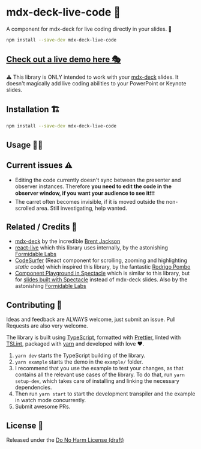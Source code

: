 # mdx-deck-live-code 🤯

A component for mdx-deck for live coding directly in your slides. 🤯

<!-- gif -->

<!-- badges -->

```bash
npm install --save-dev mdx-deck-live-code
```

<!-- list of features -->

## [Check out a live demo here 🎭](google.dk)

⚠️ This library is ONLY intended to work with your [mdx-deck](https://github.com/jxnblk/mdx-deck) slides. It doesn't magically add live coding abilities to your PowerPoint or Keynote slides.

## Installation 🏗

```bash
npm install --save-dev mdx-deck-live-code
```

## Usage 🏃‍♀️

## Current issues ⚠️

- Editing the code currently doesn't sync between the presenter and observer instances. Therefore **you need to edit the code in the observer window, if you want your audience to see it**❗️❗️❗️
- The carret often becomes invisible, if it is moved outside the non-scrolled area. Still investigating, help wanted.

## Related / Credits 🙏

- [mdx-deck](https://github.com/jxnblk/mdx-deck) by the incredible [Brent Jackson](https://jxnblk.com/)
- [react-live](https://github.com/FormidableLabs/react-live) which this library uses internally, by the astonishing [Formidable Labs](https://formidable.com/)
- [CodeSurfer](https://github.com/pomber/code-surfer) (React component for scrolling, zooming and highlighting _static_ code) which inspired this library, by the fantastic [Rodrigo Pombo](https://twitter.com/pomber)
- [Component Playground in Spectacle](https://github.com/FormidableLabs/spectacle#component-playground) which is similar to this library, but for [slides built with Spectacle](https://github.com/FormidableLabs/spectacle) instead of mdx-deck slides. Also by the astonishing [Formidable Labs](https://formidable.com/)

## Contributing 🤝

Ideas and feedback are ALWAYS welcome, just submit an issue.
Pull Requests are also very welcome.

The library is built using [TypeScript](https://www.typescriptlang.org), formatted with [Prettier](https://prettier.io/), linted with [TSLint](https://palantir.github.io/tslint/), packaged with [yarn](https://yarnpkg.com) and developed with love ❤️.

1. `yarn dev` starts the TypeScript building of the library.
2. `yarn example` starts the demo in the `example/` folder.
3. I recommend that you use the example to test your changes, as that contains all the relevant use cases of the library. To do that, run `yarn setup-dev`, which takes care of installing and linking the necessary dependencies.
4. Then run `yarn start` to start the development transpiler and the example in watch mode concurrently.
5. Submit awesome PRs.

## License 📝

Released under the [Do No Harm License (draft)](https://github.com/raisely/NoHarm)
